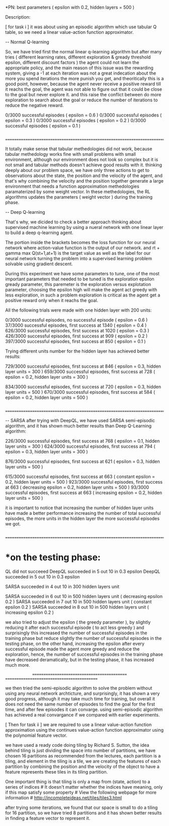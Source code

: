 
*PN: best parameters ( epsilon with 0.2, hidden layers = 500 )

Description:

[ for task i ]
it was about using an episodic algorithm which use tabular Q table, so we need a linear value-action function approximator.


-- Normal Q-learning


So, we have tried first the normal linear q-learning algorithm but after many tries ( different learning rates, different exploration & gready threshold epsilon, different discount factors ) the agent could not learn the appropriate policy, and the main reason of this issue was the rewarding system, giving a -1 at each iteration was not a great indecation about the more you spend iterations the more punish you get, and theoritically this is a good point, however, because the agent never receive a positive reward till it reachs the goal, the agent was not able to figure out that it could be close to the goal but never explore it.
and this raise the conflict between do more exploration to search about the goal or reduce the number of iterations to reduce the negative reward.

0/3000 successful episodes ( epsilon  = 0.6 )
0/3000 successful episodes ( epsilon  = 0.3 )
0/3000 successful episodes ( epsilon  = 0.2 )
0/3000 successful episodes ( epsilon  = 0.1 )

               =======================================================================================================================================
It totally make sense that tabular methedologies did not work, because tabular methedology works fine with small problems with small environment, although our environment does not look so complex but it is not small and tabular methods doesn't achieve good results with it. thinking deeply about our problem space, we have only three actions to get to observations about the state, the position and the velocity of the agent, and that's why combining the velocity and the position together generate a large environment that needs a function approximation methedologies paramaterized by some weight vector.
In these methedologies, the RL algorithms updates the parameters ( weight vector ) during the training phase.

-- Deep Q-learning

That's why, we dicided to check a better approach thinking about supervised machine learning by using a nueral network with one linear layer to build a deep q-learning agent.

The portion inside the brackets becomes the loss function for our neural network where action-value function is the output of our network. and rt + gamma max Q(st+1,at+1) is the target value as well as the label for our neural network turning the problem into a supervised learning problem solvable using gradient descent.


During this experiment we have some parameters to tune, one of the most important parameters that needed to be tuned is the exploration epsilon gready parameter, this paremeter is the exploration versus explotation parameter, choosing the epsilon high will make the agent act greedy with less exploration, in such a problem exploration is critical as the agent get a positive reward only when it reachs the goal.

All the following trials were made with one hidden layer with 200 units:

0/3000 successful episodes, no successful episode ( epsilon  = 0.6 )
37/3000 successful episodes, first success at 1340 ( epsilon  = 0.4 )
626/3000 successful episodes, first success at 1020 ( epsilon  = 0.3 )
426/3000 successful episodes, first success at 909 ( epsilon  = 0.2 )
397/3000 successful episodes, first success at 850 ( epsilon  = 0.1 )

Trying different units number for the hidden layer has achieved better results:

729/3000 successful episodes, first success at 846 ( epsilon  = 0.3, hidden layer units = 300 )
659/3000 successful episodes, first success at 728 ( epsilon  = 0.2, hidden layer units = 300 )

834/3000 successful episodes, first success at 720 ( epsilon  = 0.3, hidden layer units = 500 )
670/3000 successful episodes, first success at 584 ( epsilon  = 0.2, hidden layer units = 500 )

               =======================================================================================================================================

-- SARSA
after trying with DeepQL, we have used SARSA semi-episodic algorithm, and it has shown much better results than Deep Q-Learning algorithm:

226/3000 successful episodes, first success at 768 ( epsilon  = 0.1, hidden layer units = 300 )
624/3000 successful episodes, first success at 794 ( epsilon  = 0.3, hidden layer units = 300 )

876/3000 successful episodes, first success at 621 ( epsilon  = 0.3, hidden layer units = 500 )

615/3000 successful episodes, first success at 663 ( constant epsilon  = 0.2, hidden layer units = 500 )
923/3000 successful episodes, first success at 663 ( decreasing epsilon  = 0.2, hidden layer units = 500 )
93/3000 successful episodes, first success at 663 ( increasing epsilon  = 0.2, hidden layer units = 500 )

it is important to notice that increasing the number of hidden layer units have made a better performance increasing the number of total successful episodes, the more units in the hidden layer the more successful episodes we got.

               =======================================================================================================================================

*on the testing phase:
=======================

QL did not succeeed
DeepQL succeeded in 5 out 10 in 0.3 epsilon
DeepQL succeeded in 5 out 10 in 0.3 epsilon

SARSA succeeded in 4 out 10 in 300 hidden layers unit

SARSA succeeded in 6 out 10 in 500 hidden layers unit ( decreasing epsilon 0.2 )
SARSA succeeded in 7 out 10 in 500 hidden layers unit ( constant epsilon 0.2 )
SARSA succeeded in 8 out 10 in 500 hidden layers unit ( increasing epsilon 0.2 )

we also tried to adjust the epsilon ( the greedy parameter ), by slightly reducing it after each successful episode ( to act less greedy ) and surprisingly this increased the number of successful episodes in the training phase but reduce slightly the number of successful episodes in the testing phase, on the other hand, increasing the epsilon after every successful episode made the agent more greedy and reduce the exploration, hence, the number of successful episodes in the training phase have decreased deramatically, but in the testing phase, it has increased much more.

                ==========================================                      =========================================


we then tried the semi-episodic algorithm to solve the problem without using any neural network archticture, and surprisingly, it has shown a very good progress, although it may take much time for training, but overall it does not need the same number of episodes to find the goal for the first time, and after few episodes it can convarge.
using semi-episodic algorithm has achieved a real convargance if we compared with earlier experiments. 


[ Then for task ii ]
we are required to use a linear value-action function approximation using the continues value-action function approximator using the polynomial feature vector.

we have used a ready code doing tiling by Richard S. Sutton, the idea behind tiling is just dividing the space into number of partitions, we have chosen 16 partitions as recommended from the lectures, each partition is a tiling, and element in the tiling is a tile, we are creating the features of each partition by combining the position and the velocity of the object to have a feature represents these tiles in its tiling partition.

 One important thing is that tiling is only a map from (state, action) to a series of indices
    # It doesn't matter whether the indices have meaning, only if this map satisfy some property
    # View the following webpage for more information
    # http://incompleteideas.net/tiles/tiles3.html

after trying some iterations, we found that our space is small to do a tiling for 16 partition, so we have tried 8 partitions and it has shown better results in finding a feature vector to represent it.